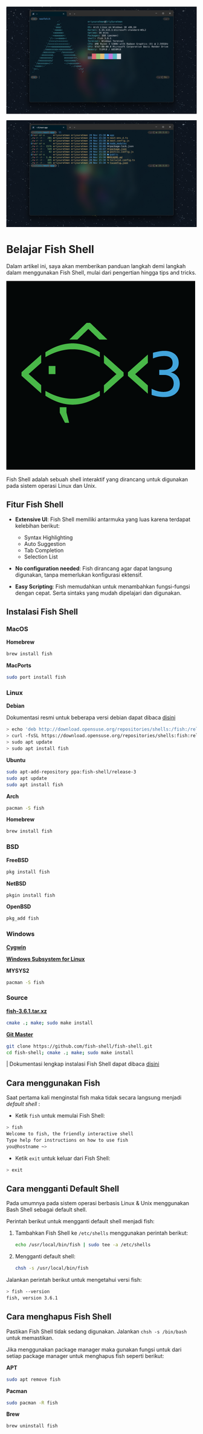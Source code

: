 ![Neofetch text](./images/neofetch.png)

![Fish Shell](./images/fish.png)

# **Belajar Fish Shell**

Dalam artikel ini, saya akan memberikan panduan langkah demi langkah dalam menggunakan Fish Shell, mulai dari pengertian hingga tips and tricks.

![Fish Shell Logo](./images/fish-shell.png)

Fish Shell adalah sebuah shell interaktif yang dirancang untuk digunakan pada sistem operasi Linux dan Unix.

## **Fitur Fish Shell**

- **Extensive UI**: Fish Shell memiliki antarmuka yang luas karena terdapat kelebihan berikut:

  - Syntax Highlighting
  - Auto Suggestion
  - Tab Completion
  - Selection List

- **No configuration needed**: Fish dirancang agar dapat langsung digunakan, tanpa memerlukan konfigurasi ektensif.

- **Easy Scripting**: Fish memudahkan untuk menambahkan fungsi-fungsi dengan cepat. Serta sintaks yang mudah dipelajari dan digunakan.

## **Instalasi Fish Shell**

### **MacOS**

**Homebrew**

```bash
brew install fish
```

**MacPorts**

```bash
sudo port install fish
```

### **Linux**

**Debian**

Dokumentasi resmi untuk beberapa versi debian dapat dibaca [disini](https://software.opensuse.org/download.html?project=shells%3Afish%3Arelease%3A3&package=fish)

```bash
> echo 'deb http://download.opensuse.org/repositories/shells:/fish:/release:/3/Debian_12/ /' | sudo tee /etc/apt/sources.list.d/shells:fish:release:3.list
> curl -fsSL https://download.opensuse.org/repositories/shells:fish:release:3/Debian_12/Release.key | gpg --dearmor | sudo tee /etc/apt/trusted.gpg.d/shells_fish_release_3.gpg > /dev/null
> sudo apt update
> sudo apt install fish
```

**Ubuntu**

```bash
sudo apt-add-repository ppa:fish-shell/release-3
sudo apt update
sudo apt install fish
```

**Arch**

```bash
pacman -S fish
```

**Homebrew**

```bash
brew install fish
```

### **BSD**

**FreeBSD**

```bash
pkg install fish
```

**NetBSD**

```bash
pkgin install fish
```

**OpenBSD**

```bash
pkg_add fish
```

### **Windows**

**[Cygwin](https://cygwin.com/)**

**[Windows Subsystem for Linux](https://docs.microsoft.com/en-us/windows/wsl/install-win10)**

**MYSYS2**

```bash
pacman -S fish
```

### **Source**

**[fish-3.6.1.tar.xz](https://github.com/fish-shell/fish-shell/releases/download/3.6.1/fish-3.6.1.tar.xz)**

```bash
cmake .; make; sudo make install
```

**[Git Master](https://github.com/fish-shell/fish-shell/)**

```bash
git clone https://github.com/fish-shell/fish-shell.git
cd fish-shell; cmake .; make; sudo make install
```

| Dokumentasi lengkap instalasi Fish Shell dapat dibaca [disini](https://fishshell.com/)

## Cara menggunakan Fish

Saat pertama kali menginstal fish maka tidak secara langsung menjadi _default shell_ :

- Ketik `fish` untuk memulai Fish Shell:

```bash
> fish
Welcome to fish, the friendly interactive shell
Type help for instructions on how to use fish
you@hostname ~>
```

- Ketik `exit` untuk keluar dari Fish Shell:

```bash
> exit
```

## Cara mengganti Default Shell

Pada umumnya pada sistem operasi berbasis Linux & Unix menggunakan Bash Shell sebagai default shell.

Perintah berikut untuk mengganti default shell menjadi fish:

1. Tambahkan Fish Shell ke `/etc/shells` menggunakan perintah berikut:

   ```bash
   echo /usr/local/bin/fish | sudo tee -a /etc/shells
   ```

2. Mengganti default shell:
   ```bash
   chsh -s /usr/local/bin/fish
   ```

Jalankan perintah berikut untuk mengetahui versi fish:

```bash
> fish --version
fish, version 3.6.1
```

## Cara menghapus Fish Shell

Pastikan Fish Shell tidak sedang digunakan. Jalankan `chsh -s /bin/bash` untuk memastikan.

Jika menggunakan package manager maka gunakan fungsi untuk dari setiap package manager untuk menghapus fish seperti berikut:

**APT**

```bash
sudo apt remove fish
```

**Pacman**

```bash
sudo pacman -R fish
```

**Brew**

```bash
brew uninstall fish
```
